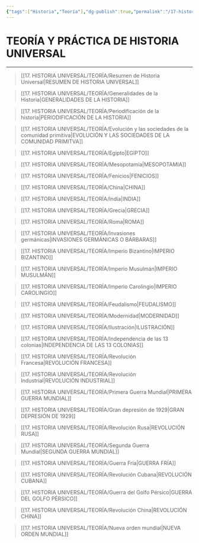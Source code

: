 ```yaml
---
{"tags":["Historia","Teoría"],"dg-publish":true,"permalink":"/17-historia-universal/teoria/teoria-sobre-la-historia-universal/","dgPassFrontmatter":true}
---
```


# TEORÍA Y PRÁCTICA DE HISTORIA UNIVERSAL
---

>[[17. HISTORIA UNIVERSAL/TEORÍA/Resumen de Historia Universal\|RESUMEN DE HISTORIA UNIVERSAL]]

>[[17. HISTORIA UNIVERSAL/TEORÍA/Generalidades de la Historia\|GENERALIDADES DE LA HISTORIA]]

>[[17. HISTORIA UNIVERSAL/TEORÍA/Periodificación de la historia\|PERIODIFICACIÓN DE LA HISTORIA]]

 >[[17. HISTORIA UNIVERSAL/TEORÍA/Evolución y las sociedades de la comunidad primitiva\|EVOLUCIÓN Y LAS SOCIEDADES DE LA COMUNIDAD PRIMITVA]]

 >[[17. HISTORIA UNIVERSAL/TEORÍA/Egipto\|EGIPTO]]

>[[17. HISTORIA UNIVERSAL/TEORÍA/Mesopotamia\|MESOPOTAMIA]]

 >[[17. HISTORIA UNIVERSAL/TEORÍA/Fenicios\|FENICIOS]]

>[[17. HISTORIA UNIVERSAL/TEORÍA/China\|CHINA]]

>[[17. HISTORIA UNIVERSAL/TEORÍA/India\|INDIA]]

 >[[17. HISTORIA UNIVERSAL/TEORÍA/Grecia\|GRECIA]]

 >[[17. HISTORIA UNIVERSAL/TEORÍA/Roma\|ROMA]]

>[[17. HISTORIA UNIVERSAL/TEORÍA/Invasiones germánicas\|INVASIONES GERMÁNICAS O BÁRBARAS]]

>[[17. HISTORIA UNIVERSAL/TEORÍA/Imperio Bizantino\|IMPERIO BIZANTINO]]

>[[17. HISTORIA UNIVERSAL/TEORÍA/Imperio Musulmán\|IMPERIO MUSULMÁN]]

>[[17. HISTORIA UNIVERSAL/TEORÍA/Imperio Carolingio\|IMPERIO CAROLINGIO]]

>[[17. HISTORIA UNIVERSAL/TEORÍA/Feudalismo\|FEUDALISMO]]

>[[17. HISTORIA UNIVERSAL/TEORÍA/Modernidad\|MODERNIDAD]]

 >[[17. HISTORIA UNIVERSAL/TEORÍA/Ilustración\|ILUSTRACIÓN]]

 >[[17. HISTORIA UNIVERSAL/TEORÍA/Independencia de las 13 colonias\|INDEPENDENCIA DE LAS 13 COLONIAS]]

 >[[17. HISTORIA UNIVERSAL/TEORÍA/Revolución Francesa\|REVOLUCIÓN FRANCESA]]

 >[[17. HISTORIA UNIVERSAL/TEORÍA/Revolución Industrial\|REVOLUCIÓN INDUSTRIAL]]

>[[17. HISTORIA UNIVERSAL/TEORÍA/Primera Guerra Mundial\|PRIMERA GUERRA MUNDIAL]]

>[[17. HISTORIA UNIVERSAL/TEORÍA/Gran depresión de 1929\|GRAN DEPRESIÓN DE 1929]]

>[[17. HISTORIA UNIVERSAL/TEORÍA/Revolución Rusa\|REVOLUCIÓN RUSA]]

 >[[17. HISTORIA UNIVERSAL/TEORÍA/Segunda Guerra Mundial\|SEGUNDA GUERRA MUNDIAL]]

>[[17. HISTORIA UNIVERSAL/TEORÍA/Guerra Fría\|GUERRA FRÍA]]

 >[[17. HISTORIA UNIVERSAL/TEORÍA/Revolución Cubana\|REVOLUCIÓN CUBANA]]

>[[17. HISTORIA UNIVERSAL/TEORÍA/Guerra del Golfo Pérsico\|GUERRA DEL GOLFO PÉRSICO]]

>[[17. HISTORIA UNIVERSAL/TEORÍA/Revolución China\|REVOLUCIÓN CHINA]]

>[[17. HISTORIA UNIVERSAL/TEORÍA/Nueva orden mundial\|NUEVA ORDEN MUNDIAL]]